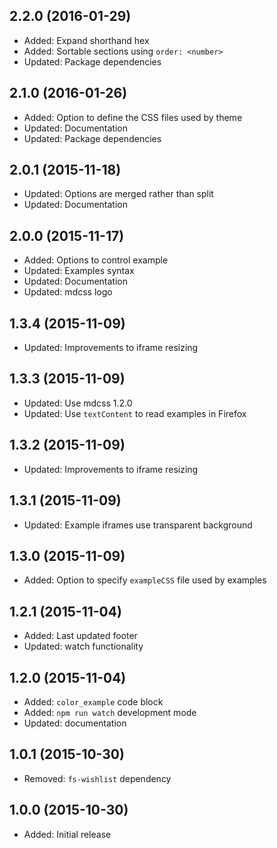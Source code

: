 ## 2.2.0 (2016-01-29)

- Added: Expand shorthand hex
- Added: Sortable sections using `order: <number>`
- Updated: Package dependencies

## 2.1.0 (2016-01-26)

- Added: Option to define the CSS files used by theme
- Updated: Documentation
- Updated: Package dependencies

## 2.0.1 (2015-11-18)

- Updated: Options are merged rather than split
- Updated: Documentation

## 2.0.0 (2015-11-17)

- Added: Options to control example
- Updated: Examples syntax
- Updated: Documentation
- Updated: mdcss logo

## 1.3.4 (2015-11-09)

- Updated: Improvements to iframe resizing

## 1.3.3 (2015-11-09)

- Updated: Use mdcss 1.2.0
- Updated: Use `textContent` to read examples in Firefox

## 1.3.2 (2015-11-09)

- Updated: Improvements to iframe resizing

## 1.3.1 (2015-11-09)

- Updated: Example iframes use transparent background

## 1.3.0 (2015-11-09)

- Added: Option to specify `exampleCSS` file used by examples

## 1.2.1 (2015-11-04)

- Added: Last updated footer
- Updated: watch functionality

## 1.2.0 (2015-11-04)

- Added: `color_example` code block
- Added: `npm run watch` development mode
- Updated: documentation

## 1.0.1 (2015-10-30)

- Removed: `fs-wishlist` dependency

## 1.0.0 (2015-10-30)

- Added: Initial release
